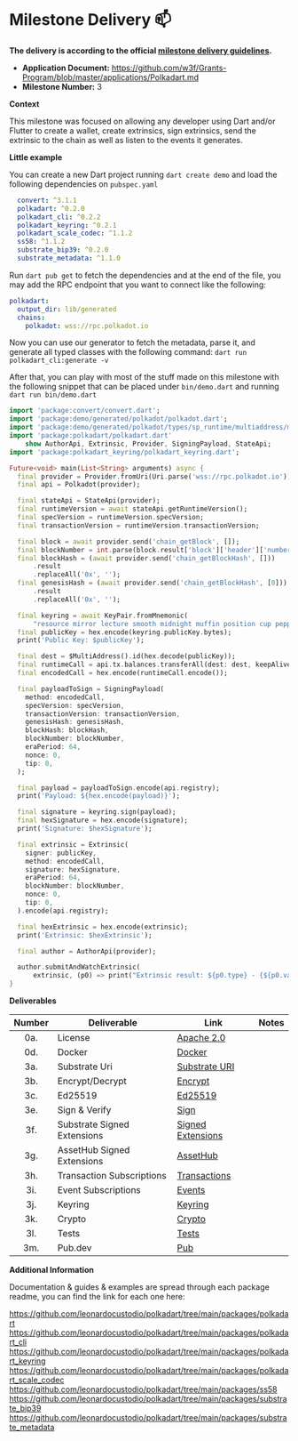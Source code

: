 # Milestone Delivery :mailbox:

**The delivery is according to the official [milestone delivery guidelines](https://github.com/w3f/Grants-Program/blob/master/docs/Support%20Docs/milestone-deliverables-guidelines.md).**  

* **Application Document:** https://github.com/w3f/Grants-Program/blob/master/applications/Polkadart.md
* **Milestone Number:** 3
 
**Context**

This milestone was focused on allowing any developer using Dart and/or Flutter to create a wallet, create extrinsics, sign extrinsics, send the extrinsic to the chain as well as listen to the events it generates.

**Little example**

You can create a new Dart project running `dart create demo` and load the following dependencies on `pubspec.yaml`
```yaml
  convert: ^3.1.1
  polkadart: ^0.2.0
  polkadart_cli: ^0.2.2
  polkadart_keyring: ^0.2.1
  polkadart_scale_codec: ^1.1.2
  ss58: ^1.1.2
  substrate_bip39: ^0.2.0
  substrate_metadata: ^1.1.0
```

Run `dart pub get` to fetch the dependencies and at the end of the file, you may add the RPC endpoint that you want to connect like the following:
```yaml
polkadart:
  output_dir: lib/generated
  chains:
    polkadot: wss://rpc.polkadot.io
```

Now you can use our generator to fetch the metadata, parse it, and generate all typed classes with the following command:
`dart run polkadart_cli:generate -v`

After that, you can play with most of the stuff made on this milestone with the following snippet that can be placed under `bin/demo.dart` and running `dart run bin/demo.dart`
```dart
import 'package:convert/convert.dart';
import 'package:demo/generated/polkadot/polkadot.dart';
import 'package:demo/generated/polkadot/types/sp_runtime/multiaddress/multi_address.dart';
import 'package:polkadart/polkadart.dart'
    show AuthorApi, Extrinsic, Provider, SigningPayload, StateApi;
import 'package:polkadart_keyring/polkadart_keyring.dart';

Future<void> main(List<String> arguments) async {
  final provider = Provider.fromUri(Uri.parse('wss://rpc.polkadot.io'));
  final api = Polkadot(provider);

  final stateApi = StateApi(provider);
  final runtimeVersion = await stateApi.getRuntimeVersion();
  final specVersion = runtimeVersion.specVersion;
  final transactionVersion = runtimeVersion.transactionVersion;

  final block = await provider.send('chain_getBlock', []);
  final blockNumber = int.parse(block.result['block']['header']['number']);
  final blockHash = (await provider.send('chain_getBlockHash', []))
      .result
      .replaceAll('0x', '');
  final genesisHash = (await provider.send('chain_getBlockHash', [0]))
      .result
      .replaceAll('0x', '');

  final keyring = await KeyPair.fromMnemonic(
      "resource mirror lecture smooth midnight muffin position cup pepper fruit vanish also//0");
  final publicKey = hex.encode(keyring.publicKey.bytes);
  print('Public Key: $publicKey');

  final dest = $MultiAddress().id(hex.decode(publicKey));
  final runtimeCall = api.tx.balances.transferAll(dest: dest, keepAlive: true);
  final encodedCall = hex.encode(runtimeCall.encode());

  final payloadToSign = SigningPayload(
    method: encodedCall,
    specVersion: specVersion,
    transactionVersion: transactionVersion,
    genesisHash: genesisHash,
    blockHash: blockHash,
    blockNumber: blockNumber,
    eraPeriod: 64,
    nonce: 0,
    tip: 0,
  );

  final payload = payloadToSign.encode(api.registry);
  print('Payload: ${hex.encode(payload)}');

  final signature = keyring.sign(payload);
  final hexSignature = hex.encode(signature);
  print('Signature: $hexSignature');

  final extrinsic = Extrinsic(
    signer: publicKey,
    method: encodedCall,
    signature: hexSignature,
    eraPeriod: 64,
    blockNumber: blockNumber,
    nonce: 0,
    tip: 0,
  ).encode(api.registry);

  final hexExtrinsic = hex.encode(extrinsic);
  print('Extrinsic: $hexExtrinsic');

  final author = AuthorApi(provider);

  author.submitAndWatchExtrinsic(
      extrinsic, (p0) => print("Extrinsic result: ${p0.type} - {${p0.value}}"));
}
```


**Deliverables**

|Number|Deliverable|Link|Notes|
|:---: |  ---      | -- |---  |
| 0a.  | License          | [Apache 2.0](https://github.com/leonardocustodio/polkadart/blob/main/packages/polkadart_keyring/LICENSE) |   |
| 0d.  | Docker           | [Docker](https://github.com/leonardocustodio/polkadart/blob/main/docker-compose.yml) |  |
| 3a.  | Substrate Uri    | [Substrate URI](https://github.com/leonardocustodio/polkadart/blob/57aee026a5356461a4fbb4cb701c72ad032223b8/packages/substrate_bip39/lib/crypto_scheme.dart#L109-L143)  |  |
| 3b.  | Encrypt/Decrypt  | [Encrypt](https://github.com/leonardocustodio/polkadart/blob/57aee026a5356461a4fbb4cb701c72ad032223b8/packages/substrate_bip39/lib/crypto_scheme.dart#L60-L77)  |  |
| 3c.  | Ed25519          | [Ed25519](https://github.com/leonardocustodio/polkadart/tree/main/packages/substrate_bip39)  |   |
| 3e.  | Sign & Verify    | [Sign](https://github.com/leonardocustodio/polkadart/blob/57aee026a5356461a4fbb4cb701c72ad032223b8/packages/polkadart_keyring/lib/src/keypair.dart#L54-L76) |  |
| 3f.  | Substrate Signed Extensions | [Signed Extensions](https://github.com/leonardocustodio/polkadart/blob/main/packages/polkadart/lib/extrinsic/signed_extensions/substrate.dart) |  |
| 3g.  | AssetHub Signed Extensions | [AssetHub](https://github.com/leonardocustodio/polkadart/blob/main/packages/polkadart/lib/extrinsic/signed_extensions/asset_hub.dart)  |  |
| 3h.  | Transaction Subscriptions     | [Transactions](https://github.com/leonardocustodio/polkadart/blob/57aee026a5356461a4fbb4cb701c72ad032223b8/packages/polkadart/lib/apis/author.dart#L25-L41) |   |
| 3i.  | Event Subscriptions           | [Events]( https://github.com/leonardocustodio/polkadart/blob/57aee026a5356461a4fbb4cb701c72ad032223b8/packages/polkadart/lib/apis/state.dart#L176-L189) |   |
| 3j.  | Keyring          | [Keyring](https://github.com/leonardocustodio/polkadart/tree/main/packages/polkadart_keyring/lib)  |   |
| 3k.  | Crypto           | [Crypto](https://github.com/leonardocustodio/polkadart/tree/main/packages/polkadart/lib/substrate) |   |
| 3l.  | Tests            | [Tests](https://github.com/leonardocustodio/polkadart/tree/main/packages/polkadart_keyring/test)  |   |
| 3m.  | Pub.dev          | [Pub](https://pub.dev/publishers/polkadart.dev/packages)  |   |

**Additional Information**

Documentation & guides & examples are spread through each package readme, you can find the link for each one here:

https://github.com/leonardocustodio/polkadart/tree/main/packages/polkadart
https://github.com/leonardocustodio/polkadart/tree/main/packages/polkadart_cli
https://github.com/leonardocustodio/polkadart/tree/main/packages/polkadart_keyring
https://github.com/leonardocustodio/polkadart/tree/main/packages/polkadart_scale_codec
https://github.com/leonardocustodio/polkadart/tree/main/packages/ss58
https://github.com/leonardocustodio/polkadart/tree/main/packages/substrate_bip39
https://github.com/leonardocustodio/polkadart/tree/main/packages/substrate_metadata
